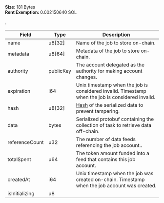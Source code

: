 <b>Size: </b>181 Bytes<br /><b>Rent Exemption: </b>0.002150640 SOL<br /><br />.

| Field          | Type      | Description                                                                                      |
| -------------- | --------- | ------------------------------------------------------------------------------------------------ |
| name           | u8[32]    | Name of the job to store on-chain.                                                               |
| metadata       | u8[64]    | Metadata of the job to store on-chain.                                                           |
| authority      | publicKey | The account delegated as the authority for making account changes.                               |
| expiration     | i64       | Unix timestamp when the job is considered invalid. Timestamp when the job is considered invalid. |
| hash           | u8[32]    | [Hash](/solana/idl/types/hash) of the serialized data to prevent tampering.                      |
| data           | bytes     | Serialized protobuf containing the collection of task to retrieve data off-chain.                |
| referenceCount | u32       | The number of data feeds referencing the job account..                                           |
| totalSpent     | u64       | The token amount funded into a feed that contains this job account.                              |
| createdAt      | i64       | Unix timestamp when the job was created on-chain. Timestamp when the job account was created.    |
| isInitializing | u8        |                                                                                                  |
